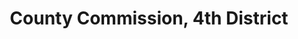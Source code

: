 ---
title: County Commission, 4th District
layout: division
categories:
    - hamco
excerpt:
ocdid: /country:us/state:tn/county:hamilton/council_district:4
---